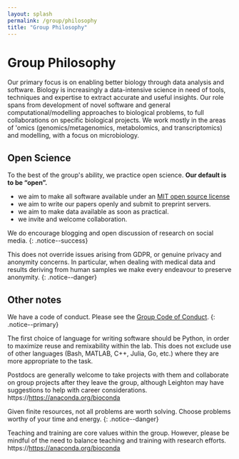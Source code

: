 ```yaml
---
layout: splash
permalink: /group/philosophy
title: "Group Philosophy"
---
```


# Group Philosophy

Our primary focus is on enabling better biology through data analysis and software. Biology is increasingly a data-intensive science in need of tools, techniques and expertise to extract accurate and useful insights. Our role spans from development of novel software and general computational/modelling approaches to biological problems, to full collaborations on specific biological projects. We work mostly in the areas of 'omics (genomics/metagenomics, metabolomics, and transcriptomics) and modelling, with a focus on microbiology.

## Open Science

To the best of the group's ability, we practice open science. **Our default is to be “open”.**

- we aim to make all software available under an [MIT open source license](https://opensource.org/licenses/MIT)
- we aim to write our papers openly and submit to preprint servers.
- we aim to make data available as soon as practical.
- we invite and welcome collaboration.

We do encourage blogging and open discussion of research on social media.
{: .notice--success}

This does not override issues arising from GDPR, or genuine privacy and anonymity concerns. In particular, when dealing with medical data and results deriving from human samples we make every endeavour to preserve anonymity.
{: .notice--danger}

## Other notes

We have a code of conduct. Please see the [Group Code of Conduct](/group/code_of_conduct).
{: .notice--primary}

The first choice of language for writing software should be Python, in order to maximize reuse and remixability within the lab. This does not exclude use of other languages (Bash, MATLAB, C++, Julia, Go, etc.) where they are more appropriate to the task.

Postdocs are generally welcome to take projects with them and collaborate on group projects after they leave the group, although Leighton may have suggestions to help with career considerations.
https://https://anaconda.org/bioconda

Given finite resources, not all problems are worth solving. Choose problems worthy of your time and energy.
{: .notice--danger}

Teaching and training are core values within the group. However, please be mindful of the need to balance teaching and training with research efforts.
https://https://anaconda.org/bioconda